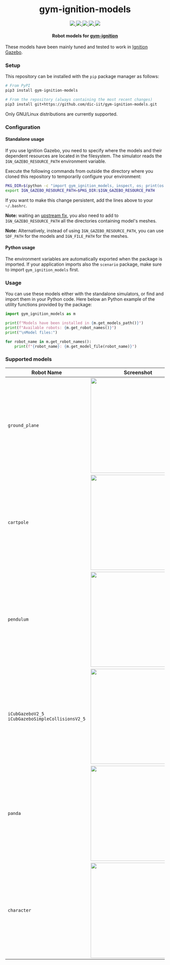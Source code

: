 <p align="center">
  <h1 align="center">gym-ignition-models</h1>
</p>

<p align="center">
  <a href="https://pypi.org/project/gym-ignition-models/">
  <img src="https://img.shields.io/pypi/v/gym-ignition-models.svg" />
  </a>
  <a href="https://pypi.org/project/gym-ignition-models/">
  <img src="https://img.shields.io/pypi/pyversions/gym-ignition-models.svg" />
  </a>
  <a href="https://pypi.org/project/gym-ignition-models/">
  <img src="https://img.shields.io/pypi/status/gym-ignition-models.svg" />
  </a>
  <a href="https://pypi.org/project/gym-ignition-models/">
  <img src="https://img.shields.io/pypi/format/gym-ignition-models.svg" />
  </a>
  <a href="https://pypi.org/project/gym-ignition-models/">
  <img src="https://img.shields.io/pypi/l/gym-ignition-models.svg" />
  </a>
</p>

<p align="center">
  <h4 align="center">Robot models for <a href="https://github.com/robotology/gym-ignition">gym-ignition</a></h4>
</p>

These models have been mainly tuned and tested to work in [Ignition Gazebo](https://ignitionrobotics.org/).

### Setup

This repository can be installed with the `pip` package manager as follows:

```bash
# From PyPI
pip3 install gym-ignition-models

# From the repository (always containing the most recent changes)
pip3 install git+https://github.com/dic-iit/gym-ignition-models.git
```

Only GNU/Linux distributions are currently supported.

### Configuration

#### Standalone usage

If you use Ignition Gazebo, you need to specify where the models and their dependent resources are located in the filesystem.
The simulator reads the `IGN_GAZEBO_RESOURCE_PATH` environment variable.

Execute the following commands from outside the directory where you cloned this repository to temporarily configure your environment:

```sh
PKG_DIR=$(python -c "import gym_ignition_models, inspect, os; print(os.path.dirname(inspect.getfile(gym_ignition_models)))")
export IGN_GAZEBO_RESOURCE_PATH=$PKG_DIR:$IGN_GAZEBO_RESOURCE_PATH
```

If you want to make this change persistent, add the lines above to your `~/.bashrc`.

**Note:** waiting an [upstream fix](https://github.com/osrf/sdformat/issues/227), you also need to add
to `IGN_GAZEBO_RESOURCE_PATH` all the directories containing model's meshes.

**Note:** Alternatively, instead of using `IGN_GAZEBO_RESOURCE_PATH`, you can use `SDF_PATH` for the models and
`IGN_FILE_PATH` for the meshes.

#### Python usage

The environment variables are automatically exported when the package is imported.
If your application imports also the `scenario` package, make sure to import `gym_ignition_models` first.

### Usage

You can use these models either with the standalone simulators, or find and import them in your Python code. Here below an Python example of the utility functions provided by the package:

```python
import gym_ignition_models as m

print(f"Models have been installed in {m.get_models_path()}")
print(f"Available robots: {m.get_robot_names()}")
print("\nModel files:")

for robot_name in m.get_robot_names():
    print(f"{robot_name}: {m.get_model_file(robot_name)}")
```

### Supported models

| Robot Name | Screenshot |
| ---------- | ---------- |
| `ground_plane` | <img src="https://user-images.githubusercontent.com/469199/73735685-f3fa4b80-473f-11ea-897d-28fcac85f8a6.png" height="300"> |
| `cartpole` | <img src="https://user-images.githubusercontent.com/469199/73771326-7570ce80-477e-11ea-82bc-d160d4bb88b8.png" height="300"> |
| `pendulum` | <img src="https://user-images.githubusercontent.com/469199/73772768-1b253d00-4781-11ea-88e7-b21340351549.png" height="300"> |
| `iCubGazeboV2_5` </br> `iCubGazeboSimpleCollisionsV2_5` | <img src="https://user-images.githubusercontent.com/469199/73731308-90205480-4738-11ea-876c-e9be502829ef.png" height="300"> |
| `panda` | <img src="https://user-images.githubusercontent.com/469199/73738280-7f75db80-4744-11ea-805c-318e3b064847.png" height="300"> |
| `character` | <img src="https://user-images.githubusercontent.com/469199/75965269-d8ae6780-5ec8-11ea-9712-605b600bf3b2.png" height="300"> |
